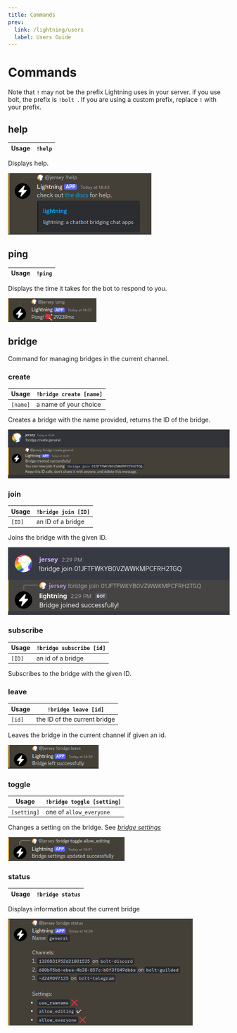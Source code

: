 ```yaml
---
title: Commands
prev:
  link: /lightning/users
  label: Users Guide
---
```


# Commands

Note that `!` may not be the prefix Lightning uses in your server. if you use
bolt, the prefix is `!bolt `. If you are using a custom prefix, replace `!` with
your prefix.

## help

| Usage | `!help` |
| ----- | ------- |

Displays help.

![help image](./commands/help.png)

## ping

| Usage | `!ping` |
| ----- | ------- |

Displays the time it takes for the bot to respond to you.

![ping image](./commands/ping.png)

## bridge

Command for managing bridges in the current channel.

### create

| Usage    | `!bridge create [name]` |
| -------- | ----------------------- |
| `[name]` | a name of your choice   |

Creates a bridge with the name provided, returns the ID of the bridge.

![creating bridge image](./commands/create.png)

### join

| Usage  | `!bridge join [ID]` |
| ------ | ------------------- |
| `[ID]` | an ID of a bridge   |

Joins the bridge with the given ID.

![joining bridge image](./commands/join.png)

### subscribe

| Usage  | `!bridge subscribe [id]` |
| ------ | ------------------------ |
| `[ID]` | an id of a bridge        |

Subscribes to the bridge with the given ID.

### leave

| Usage  | `!bridge leave [id]`         |
| ------ | ---------------------------- |
| `[id]` | the ID of the current bridge |

Leaves the bridge in the current channel if given an id.

![leaving bridge image](./commands/leave.png)

### toggle

| Usage       | `!bridge toggle [setting]` |
| ----------- | -------------------------- |
| `[setting]` | one of `allow_everyone`    |

Changes a setting on the bridge. See [_bridge settings_](../settings)

![bridge toggle image](./commands/toggle.png)

### status

| Usage | `!bridge status` |
| ----- | ---------------- |

Displays information about the current bridge

![bridge status image](./commands/status.png)
